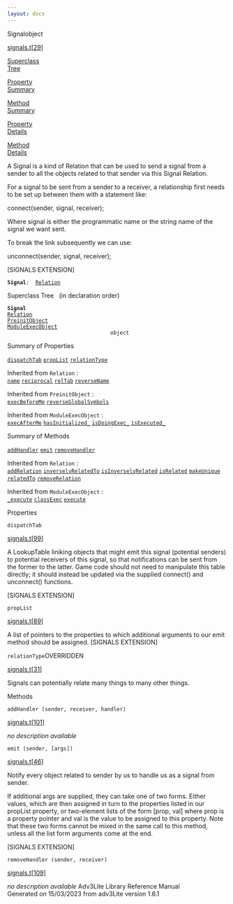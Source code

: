 ```yaml
---
layout: docs
---
```

<span class="title">Signal</span><span class="type">object</span>

[signals.t](../file/signals.t.html)\[[29](../source/signals.t.html#29)\]

[Superclass  
Tree](#_SuperClassTree_)

[Property  
Summary](#_PropSummary_)

[Method  
Summary](#_MethodSummary_)

[Property  
Details](#_Properties_)

[Method  
Details](#_Methods_)



A Signal is a kind of Relation that can be used to send a signal from a
sender to all the objects related to that sender via this Signal
Relation.

For a signal to be sent from a sender to a receiver, a relationship
first needs to be set up between them with a statement like:

connect(sender, signal, receiver);

Where signal is either the programmatic name or the string name of the
signal we want sent.

To break the link subsequently we can use:

unconnect(sender, signal, receiver);

\[SIGNALS EXTENSION\]

**`Signal`**` :   `[`Relation`](../object/Relation.html)



<span id="_SuperClassTree_"></span>



<span class="hdln">Superclass Tree</span>   (in declaration order)



**`Signal`**  
[`Relation`](../object/Relation.html)  
[`PreinitObject`](../object/PreinitObject.html)  
[`ModuleExecObject`](../object/ModuleExecObject.html)  
`                                 object`  
<span id="_PropSummary_"></span>



<span class="hdln">Summary of Properties</span>  



[`dispatchTab`](#dispatchTab) [`propList`](#propList) [`relationType`](#relationType)

Inherited from `Relation` :  
[`name`](../object/Relation.html#name) [`reciprocal`](../object/Relation.html#reciprocal) [`relTab`](../object/Relation.html#relTab) [`reverseName`](../object/Relation.html#reverseName)

Inherited from `PreinitObject` :  
[`execBeforeMe`](../object/PreinitObject.html#execBeforeMe) [`reverseGlobalSymbols`](../object/PreinitObject.html#reverseGlobalSymbols)

Inherited from `ModuleExecObject` :  
[`execAfterMe`](../object/ModuleExecObject.html#execAfterMe) [`hasInitialized_`](../object/ModuleExecObject.html#hasInitialized_) [`isDoingExec_`](../object/ModuleExecObject.html#isDoingExec_) [`isExecuted_`](../object/ModuleExecObject.html#isExecuted_)

<span id="_MethodSummary_"></span>



<span class="hdln">Summary of Methods</span>  



[`addHandler`](#addHandler) [`emit`](#emit) [`removeHandler`](#removeHandler)

Inherited from `Relation` :  
[`addRelation`](../object/Relation.html#addRelation) [`inverselyRelatedTo`](../object/Relation.html#inverselyRelatedTo) [`isInverselyRelated`](../object/Relation.html#isInverselyRelated) [`isRelated`](../object/Relation.html#isRelated) [`makeUnique`](../object/Relation.html#makeUnique) [`relatedTo`](../object/Relation.html#relatedTo) [`removeRelation`](../object/Relation.html#removeRelation)



Inherited from `ModuleExecObject` :  
[`_execute`](../object/ModuleExecObject.html#_execute) [`classExec`](../object/ModuleExecObject.html#classExec) [`execute`](../object/ModuleExecObject.html#execute)

<span id="_Properties_"></span>



<span class="hdln">Properties</span>  



<span id="dispatchTab"></span>

`dispatchTab`

[signals.t](../file/signals.t.html)\[[99](../source/signals.t.html#99)\]



A LookupTable liniking objects that might emit this signal (potential
senders) to potential receivers of this signal, so that notifications
can be sent from the former to the latter. Game code should not need to
manipulate this table directly; it should instead be updated via the
supplied connect() and unconnect() functions.

\[SIGNALS EXTENSION\]



<span id="propList"></span>

`propList`

[signals.t](../file/signals.t.html)\[[89](../source/signals.t.html#89)\]



A list of pointers to the properties to which additional arguments to
our emit method should be assigned. \[SIGNALS EXTENSION\]



<span id="relationType"></span>

`relationType`<span class="rem">OVERRIDDEN</span>

[signals.t](../file/signals.t.html)\[[31](../source/signals.t.html#31)\]



Signals can potentially relate many things to many other things.



<span id="_Methods_"></span>



<span class="hdln">Methods</span>  



<span id="addHandler"></span>

`addHandler (sender, receiver, handler)`

[signals.t](../file/signals.t.html)\[[101](../source/signals.t.html#101)\]



*no description available*



<span id="emit"></span>

`emit (sender, [args])`

[signals.t](../file/signals.t.html)\[[46](../source/signals.t.html#46)\]



Notify every object related to sender by us to handle us as a signal
from sender.

If additional args are supplied, they can take one of two forms. Either
values, which are then assigned in turn to the properties listed in our
propList property, or two-element lists of the form \[prop, val\] where
prop is a property pointer and val is the value to be assigned to this
property. Note that these two forms cannot be mixed in the same call to
this method, unless all the list form arguments come at the end.

\[SIGNALS EXTENSION\]



<span id="removeHandler"></span>

`removeHandler (sender, receiver)`

[signals.t](../file/signals.t.html)\[[109](../source/signals.t.html#109)\]



*no description available*
Adv3Lite Library Reference Manual  
Generated on 15/03/2023 from adv3Lite version 1.6.1


